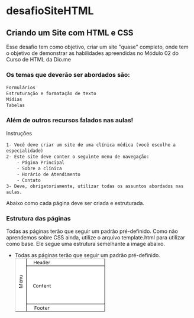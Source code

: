 # desafioSiteHTML

## Criando um Site com HTML e CSS

Esse desafio tem como objetivo, criar um site "quase" completo, onde tem o objetivo de demonstrar as habilidades apreendidas no Módulo 02 do Curso de HTML da Dio.me

### Os temas que deverão ser abordados são:

    Formulários
    Estruturação e formatação de texto
    Mídias
    Tabelas

### Além de outros recursos falados nas aulas!

Instruções

    1- Você deve criar um site de uma clínica médica (você escolhe a especialidade)
    2- Este site deve conter o seguinte menu de navegação:
        - Página Principal
        - Sobre a clínica
        - Horário de Atendimento
        - Contato
    3- Deve, obrigatoriamente, utilizar todas os assuntos abordados nas aulas.

Abaixo como cada página deve ser criada e estruturada.

### Estrutura das páginas

Todas as páginas terão que seguir um padrão pré-definido. Como não aprendemos sobre CSS ainda, utilize o arquivo template.html para utilizar como base. Ele segue uma estrutura semelhante a image abaixo.

- Todas as páginas terão que seguir um padrão pré-definido.
  <br>
  <img src="./img/68747470733a2f2f692e737461636b2e696d6775722e636f6d2f396a4936662e676966.gif">
